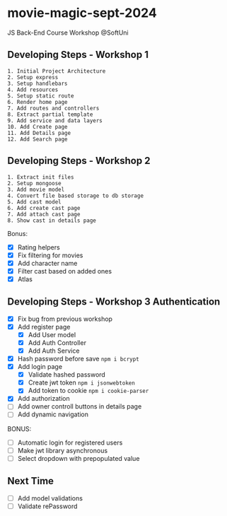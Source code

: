 # movie-magic-sept-2024
JS Back-End Course Workshop @SoftUni

## Developing Steps - Workshop 1
    1. Initial Project Architecture
    2. Setup express
    3. Setup handlebars
    4. Add resources
    5. Setup static route
    6. Render home page
    7. Add routes and controllers
    8. Extract partial template
    9. Add service and data layers 
    10. Add Create page
    11. Add Details page
    12. Add Search page

## Developing Steps - Workshop 2
    1. Extract init files
    2. Setup mongoose
    3. Add movie model
    4. Convert file based storage to db storage
    5. Add cast model
    6. Add create cast page
    7. Add attach cast page
    8. Show cast in details page

Bonus:
 - [x] Rating helpers
 - [x] Fix filtering for movies
 - [x] Add character name
 - [x] Filter cast based on added ones
 - [x] Atlas

## Developing Steps - Workshop 3 Authentication
 - [x] Fix bug from previous workshop
 - [x] Add register page
    - [x] Add User model
    - [x] Add Auth Controller
    - [x] Add Auth Service
 - [x] Hash password before save `npm i bcrypt`
 - [x] Add login page
    - [x] Validate hashed password
    - [x] Create jwt token `npm i jsonwebtoken`
    - [x] Add token to cookie `npm i cookie-parser`
 - [x] Add authorization
 - [ ] Add owner controll buttons in details page
 - [ ] Add dynamic navigation

 BONUS:
 - [ ] Automatic login for registered users
 - [ ] Make jwt library asynchronous
 - [ ] Select dropdown with prepopulated value

 ## Next Time
 - [ ] Add model validations
 - [ ] Validate rePassword